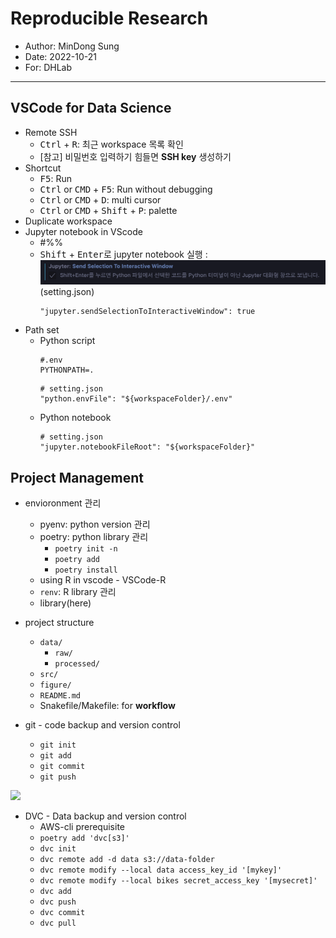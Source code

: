 # Reproducible Research

- Author: MinDong Sung
- Date: 2022-10-21
- For: DHLab

---

## VSCode for Data Science

- Remote SSH
  - <kbd>Ctrl</kbd> + <kbd>R</kbd>: 최근 workspace 목록 확인
  - [참고] 비밀번호 입력하기 힘들면 **SSH key** 생성하기
- Shortcut
  - <kbd>F5</kbd>: Run
  - <kbd>Ctrl</kbd> or <kbd>CMD</kbd> + <kbd>F5</kbd>: Run without debugging
  - <kbd>Ctrl</kbd> or <kbd>CMD</kbd> + <kbd>D</kbd>: multi cursor
  - <kbd>Ctrl</kbd> or <kbd>CMD</kbd> + <kbd>Shift</kbd> + <kbd>P</kbd>: palette
- Duplicate workspace
- Jupyter notebook in VScode
  - #%%
  - <kbd>Shift</kbd> + <kbd>Enter</kbd>로 jupyter notebook 실행
    : ![](figure/jupyter_shift_enter.png)
    (setting.json)
    ```
    "jupyter.sendSelectionToInteractiveWindow": true
    ```
- Path set
  - Python script
    ```
    #.env
    PYTHONPATH=.
    ```
    ```
    # setting.json
    "python.envFile": "${workspaceFolder}/.env"
    ```
  - Python notebook
    ```
    # setting.json
    "jupyter.notebookFileRoot": "${workspaceFolder}"
    ```

## Project Management

- envioronment 관리

  - pyenv: python version 관리
  - poetry: python library 관리
    - `poetry init -n`
    - `poetry add`
    - `poetry install`
  - using R in vscode - VSCode-R
  - `renv`: R library 관리
  - library(here)

- project structure

  - `data/`
    - `raw/`
    - `processed/`
  - `src/`
  - `figure/`
  - `README.md`
  - Snakefile/Makefile: for **workflow**

- git - code backup and version control
  - `git init`
  - `git add`
  - `git commit`
  - `git push`

![](https://www.devguide.at/wp-content/uploads/2019/06/git-basic-commands-768x569.png)

- DVC - Data backup and version control
  - AWS-cli prerequisite
  - `poetry add 'dvc[s3]'`
  - `dvc init`
  - `dvc remote add -d data s3://data-folder`
  - `dvc remote modify --local data access_key_id '[mykey]'`
  - `dvc remote modify --local bikes secret_access_key '[mysecret]'`
  - `dvc add`
  - `dvc push`
  - `dvc commit`
  - `dvc pull`

